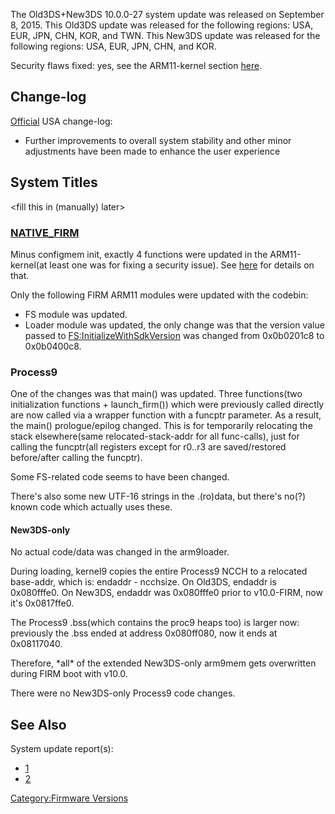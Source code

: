 The Old3DS+New3DS 10.0.0-27 system update was released on September 8,
2015. This Old3DS update was released for the following regions: USA,
EUR, JPN, CHN, KOR, and TWN. This New3DS update was released for the
following regions: USA, EUR, JPN, CHN, and KOR.

Security flaws fixed: yes, see the ARM11-kernel section
[here](3DS_System_Flaws "wikilink").

## Change-log

[Official](http://en-americas-support.nintendo.com/app/answers/detail/a_id/667/p/430/c/267)
USA change-log:

- Further improvements to overall system stability and other minor
  adjustments have been made to enhance the user experience

## System Titles

\<fill this in (manually) later\>

### [NATIVE_FIRM](FIRM "wikilink")

Minus configmem init, exactly 4 functions were updated in the
ARM11-kernel(at least one was for fixing a security issue). See
[here](3DS_System_Flaws "wikilink") for details on that.

Only the following FIRM ARM11 modules were updated with the codebin:

- FS module was updated.
- Loader module was updated, the only change was that the version value
  passed to
  [FS:InitializeWithSdkVersion](FS:InitializeWithSdkVersion "wikilink")
  was changed from 0x0b0201c8 to 0x0b0400c8.

### Process9

One of the changes was that main() was updated. Three functions(two
initialization functions + launch_firm()) which were previously called
directly are now called via a wrapper function with a funcptr parameter.
As a result, the main() prologue/epilog changed. This is for temporarily
relocating the stack elsewhere(same relocated-stack-addr for all
func-calls), just for calling the funcptr(all registers except for
r0..r3 are saved/restored before/after calling the funcptr).

Some FS-related code seems to have been changed.

There's also some new UTF-16 strings in the .(ro)data, but there's no(?)
known code which actually uses these.

#### New3DS-only

No actual code/data was changed in the arm9loader.

During loading, kernel9 copies the entire Process9 NCCH to a relocated
base-addr, which is: endaddr - ncchsize. On Old3DS, endaddr is
0x080fffe0. On New3DS, endaddr was 0x080fffe0 prior to v10.0-FIRM, now
it's 0x0817ffe0.

The Process9 .bss(which contains the proc9 heaps too) is larger now:
previously the .bss ended at address 0x080ff080, now it ends at
0x08117040.

Therefore, \*all\* of the extended New3DS-only arm9mem gets overwritten
during FIRM boot with v10.0.

There were no New3DS-only Process9 code changes.

## See Also

System update report(s):

- [1](http://yls8.mtheall.com/ninupdates/reports.php?date=09-08-15_09-34-44&sys=ctr)
- [2](http://yls8.mtheall.com/ninupdates/reports.php?date=09-08-15_09-34-53&sys=ktr)

[Category:Firmware Versions](Category:Firmware_Versions "wikilink")